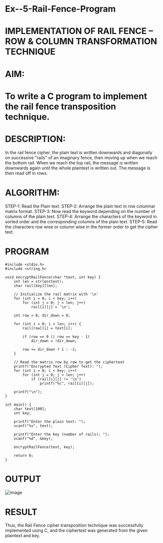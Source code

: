 # Ex--5-Rail-Fence-Program

# IMPLEMENTATION OF RAIL FENCE – ROW & COLUMN TRANSFORMATION TECHNIQUE

# AIM:

# To write a C program to implement the rail fence transposition technique.

# DESCRIPTION:

In the rail fence cipher, the plain text is written downwards and diagonally on successive "rails" of an imaginary fence, then moving up when we reach the bottom rail. When we reach the top rail, the message is written downwards again until the whole plaintext is written out. The message is then read off in rows.

# ALGORITHM:

STEP-1: Read the Plain text.
STEP-2: Arrange the plain text in row columnar matrix format.
STEP-3: Now read the keyword depending on the number of columns of the plain text.
STEP-4: Arrange the characters of the keyword in sorted order and the corresponding columns of the plain text.
STEP-5: Read the characters row wise or column wise in the former order to get the cipher text.

# PROGRAM
~~~
#include <stdio.h>
#include <string.h>

void encryptRailFence(char *text, int key) {
    int len = strlen(text);
    char rail[key][len];

    // Initialize the rail matrix with '\n'
    for (int i = 0; i < key; i++)
        for (int j = 0; j < len; j++)
            rail[i][j] = '\n';

    int row = 0, dir_down = 0;

    for (int i = 0; i < len; i++) {
        rail[row][i] = text[i];

        if (row == 0 || row == key - 1)
            dir_down = !dir_down;

        row += dir_down ? 1 : -1;
    }

    // Read the matrix row by row to get the ciphertext
    printf("Encrypted Text (Cipher Text): ");
    for (int i = 0; i < key; i++)
        for (int j = 0; j < len; j++)
            if (rail[i][j] != '\n')
                printf("%c", rail[i][j]);

    printf("\n");
}

int main() {
    char text[100];
    int key;

    printf("Enter the plain text: ");
    scanf("%s", text);

    printf("Enter the key (number of rails): ");
    scanf("%d", &key);

    encryptRailFence(text, key);

    return 0;
}

~~~

# OUTPUT
![image](https://github.com/user-attachments/assets/b142ab26-775f-4a34-b6a7-983d76419f71)

# RESULT
Thus, the Rail Fence cipher transposition technique was successfully implemented using C, and the ciphertext was generated from the given plaintext and key.
